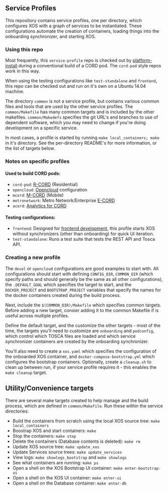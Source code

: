 ## Service Profiles

This repository contains service profiles, one per directory, which configures
XOS with a graph of services to be instantiated.  These configurations automate
the creation of containers, loading things into the onboarding synchronizer,
and starting XOS.

### Using this repo

Most frequently, this `service-profile` repo is checked out by
[platform-install](https://github.com/opencord/platform-install/) during a
conventional build of a CORD pod.  The `cord-pod` style repos work in this way.

When using the testing configurations like `test-standalone` and `frontend`,
this repo can be checked out and run on it's own on a Ubuntu 14.04 machine.

The directory `common` is not a service profile, but contains various common
files and tools that are used by the other service profiles.  The
`common/Makefile` has many common targets and is included by the other
makefiles.  `common/Makedefs` specifies the git URL's and branches to use of
dependent software, which you may need to change if you're doing development on
a specific service.

In most cases, a profile is started by running `make local_containers; make` in
it's directory. See the per-directory README's for more information, or the
list of targets below.

### Notes on specific profiles

#### Used to build CORD pods:

 - `cord-pod`: [R-CORD](https://wiki.opencord.org/display/CORD/Residential+CORD)
  (Residential)
 - `opencloud`: [Opencloud](http://www.opencloud.us/) configuration
 - `mcord`: [M-CORD](https://wiki.opencord.org/display/CORD/Mobile+CORD)
  (Mobile)
 - `metronetwork`: Metro Network/Enterprise
  [E-CORD](https://wiki.opencord.org/display/CORD/Enterprise+CORD)
 - `acord`: [Analytics for
  CORD](https://wiki.opencord.org/display/CORD/Analytics+for+CORD)

#### Testing configurations:

 - `frontend`: Designed for [frontend
  development](https://wiki.opencord.org/display/CORD/User+experience+and+UI),
  this profile starts XOS without synchronizers (other than onboarding) for
  quick UI iteration.
 -  `test-standalone`: Runs a test suite that tests the REST API and Tosca API.

### Creating a new profile

The `devel` or `opencloud` configurations are good examples to start with.  All
configurations should start with defining `CONFIG_DIR`, `COMMON_DIR` (which
specify paths and should generally be the same as all other configurations),
the `.DEFAULT_GOAL` which specifies the target to start, and the
`DOCKER_PROJECT` and `BOOTSTRAP_PROJECT` variables that specify the names for
the docker containers created during the build process.

Next, include the `$(COMMON_DIR)/Makefile` which specifies common targets.
Before adding a new target, consier adding it to the common Makefile if is
useful across multiple profiles.

Define the default target, and the customize the other targets - most of the
time, the targets you'll need to customize are `onboarding` and `podconfig`,
which control which TOSCA files are loaded and which service synchronizer
containers are created by the onboarding synchronizer.

You'll also need to create a `xos.yaml` which specifies the configuration of
the onboarded XOS container, and `docker-compose-bootstrap.yml` which
configures the bootstrap containers.  Optionally, create a `cleanup.sh` to
clean up between run, if your service profile requires it - this enables the
`make cleanup` target.

## Utility/Convenience targets

There are several make targets created to help manage and the build process,
which are defined in `common/Makefile`. Run these within the service directories:

 - Build the containers from scratch using the local XOS source tree: `make
   local_containers`
 - Boostrap XOS and start containers: `make`
 - Stop the containers: `make stop`
 - Delete the containers (Database contents is deleted): `make rm`
 - Update XOS source tree: `make update_xos`
 - Update Services source trees: `make update_services`
 - View logs: `make showlogs_bootstrap` and `make showlogs`
 - See what containers are running: `make ps`
 - Open a shell on the XOS Bootstrap UI container: `make enter-bootstrap-ui`
 - Open a shell on the XOS UI container: `make enter-ui`
 - Open a shell on the Database container: `make enter-db`



